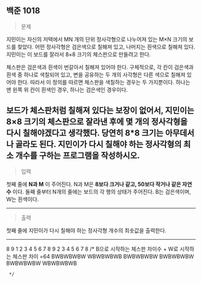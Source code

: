 백준 1018
---
>문제 
> 
지민이는 자신의 저택에서 MN 개의 단위 정사각형으로 나누어져 있는 M×N 크기의 보드를 찾았다.
어떤 정사각형은 검은색으로 칠해져 있고, 나머지는 흰색으로 칠해져 있다.
지민이는 이 보드를 잘라서 8×8 크기의 체스판으로 만들려고 한다.    

 체스판은 검은색과 흰색이 번갈아서 칠해져 있어야 한다.
구체적으로, 각 칸이 검은색과 흰색 중 하나로 색칠되어 있고,
변을 공유하는 두 개의 사각형은 다른 색으로 칠해져 있어야 한다.
따라서 이 정의를 따르면 체스판을 색칠하는 경우는 두 가지뿐이다.
하나는 맨 왼쪽 위 칸이 흰색인 경우, 하나는 검은색인 경우이다.   

 보드가 체스판처럼 칠해져 있다는 보장이 없어서,
지민이는 8×8 크기의 체스판으로 잘라낸 후에 몇 개의 정사각형을 다시 칠해야겠다고 생각했다.
당연히 8*8 크기는 아무데서나 골라도 된다.
지민이가 다시 칠해야 하는 정사각형의 최소 개수를 구하는 프로그램을 작성하시오.
---
>입력

첫째 줄에 **N과 M** 이 주어진다. N과 M은 **8보다 크거나 같고, 50보다 작거나 같은 자연수** 이다.
둘째 줄부터 N개의 줄에는 보드의 각 행의 상태가 주어진다. B는 검은색이며, W는 흰색이다.
***
>출력

첫째 줄에 지민이가 다시 칠해야 하는 정사각형 개수의 최솟값을 출력한다.
***

8 9
1 2 3 4 5 6 7 8 9
2
3
4
5
6
7
8
/*
B으로 시작하는 체스판 차이수 + W로 시작하는 체스판 차이 =64
BWBWBWBW
WBWBWBWB
BWBWBWBW
BWBWBWBW
BWBWBWBW
WBWBWBWB



     */
